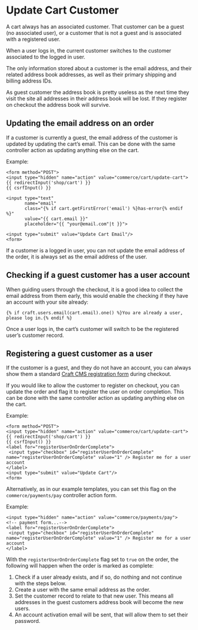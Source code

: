 # Update Cart Customer

A cart always has an associated customer. That customer can be a guest (no associated user), or a customer that is not a guest
and is associated with a registered user.

When a user logs in, the current customer switches to the customer associated to the logged in user.

The only information stored about a customer is the email address, and their related address book addresses, as well as their
primary shipping and billing address IDs.

As guest customer the address book is pretty useless as the next time they visit the site
all addresses in their address book will be lost. If they register on checkout the address book will survive.

## Updating the email address on an order

If a customer is currently a guest, the email address of the customer is updated by updating the cart’s email. This can be done with
the same controller action as updating anything else on the cart.

Example:

```twig
<form method="POST">
<input type="hidden" name="action" value="commerce/cart/update-cart">
{{ redirectInput('shop/cart') }}
{{ csrfInput() }}

<input type="text"
       name="email"
       class="{% if cart.getFirstError('email') %}has-error{% endif %}"
       value="{{ cart.email }}"
       placeholder="{{ "your@email.com"|t }}">

<input type="submit" value="Update Cart Email"/>
<form>
```
If a customer is a logged in user, you can not update the email address of the order, it is always set as the email
address of the user.

## Checking if a guest customer has a user account

When guiding users through the checkout, it is a good idea to collect the email address from them early, this would
enable the checking if they have an account with your site already:

```twig
{% if craft.users.email(cart.email).one() %}You are already a user, please log in.{% endif %}
```
Once a user logs in, the cart’s customer will switch to be the registered user’s customer record.

## Registering a guest customer as a user

If the customer is a guest, and they do not have an account, you can always show them a standard [Craft CMS registration
form](https://craftcms.com/knowledge-base/front-end-user-accounts#registration-form) during checkout.

If you would like to allow the customer to register on checkout, you can update the order and flag it to register the user on
order completion. This can be done with the same controller action as updating anything else on the cart.

Example:

 ```twig
<form method="POST">
 <input type="hidden" name="action" value="commerce/cart/update-cart">
 {{ redirectInput('shop/cart') }}
 {{ csrfInput() }}
 <label for="registerUserOnOrderComplete">
  <input type="checkbox" id="registerUserOnOrderComplete" name="registerUserOnOrderComplete" value="1" /> Register me for a user account
 </label>
 <input type="submit" value="Update Cart"/>
<form>
 ```

 Alternatively, as in our example templates, you can set this flag on the `commerce/payments/pay` controller action form.

 Example:

```twig
<input type="hidden" name="action" value="commerce/payments/pay">
<!-- payment form...-->
<label for="registerUserOnOrderComplete">
 <input type="checkbox" id="registerUserOnOrderComplete" name="registerUserOnOrderComplete" value="1" /> Register me for a user account
</label>
```

With the `registerUserOnOrderComplete` flag set to `true` on the order, the following will happen when the order is marked as complete:

1. Check if a user already exists, and if so, do nothing and not continue with the steps below.
2. Create a user with the same email address as the order.
3. Set the customer record to relate to that new user. This means all addresses in the guest customers address book will become the new users.
4. An account activation email will be sent, that will allow them to set their password.

